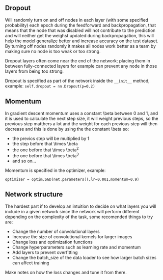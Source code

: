 ## Dropout 
Will randomly turn on and off nodes in each layer (with some specified probability) each epoch during the feedforward and backpropagation, that means that the node that was disabled will not contribute to the prediction and will neither get the weighst updated during backpropagation, this will help the model generalize better and increase accuracy on the test dataset. By turning off nodes randomly it makes all nodes work better as a team by making sure no node is too weak or too strong. 

Dropout layers often come near the end of the network; placing them in between fully-connected layers for example can prevent any node in those layers from being too strong.

Dropout is specified as part of the network inside the ```__init__``` method, example:
```self.dropout = nn.Dropout(p=0.2)```

## Momentum
In gradient descent momentum uses a constant \beta between 0 and 1, and it is used to calculate the next step size, it will weight previous steps, so the previous step matthers a lot and the weight for each previous step will then decrease and this is done by using the the constant \beta so: 
* the previos step will be multiplied by 1 
* the step before that \times \beta 
* the one before that \times \beta<sup>2</sup> 
* the one before that \times \beta<sup>3</sup>
* and so on...

Momentum is specified in the optimizer, example:

```optimizer = optim.SGD(net.parameters(),lr=0.001,momentum=0.9)```

## Network structure
The hardest part if to develop an intuition to decide on what layers you will include in a given network since the network will perform different depending on the complexity of the task, some recomended things to try are:

* Change the number of convolutional layers 
* Increase the size of convolutional kernels for larger images
* Change loss and optimization functions 
* Change hyperparameters such as learning rate and momentum
* Add layers to prevent overfitting
* Change the batch_size of the data loader to see how larger batch sizes can affect training

Make notes on how the loss changes and tune it from there.